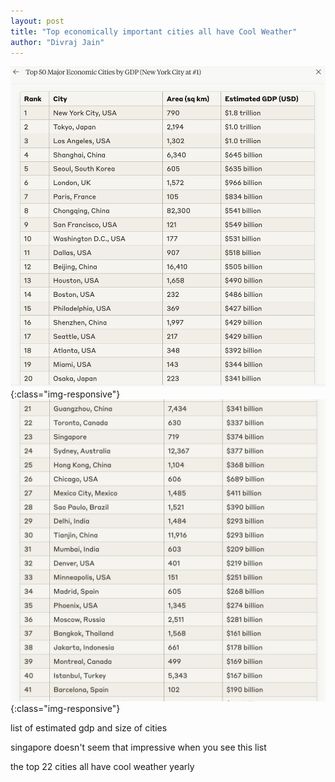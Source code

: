 ```yaml
---
layout: post
title: "Top economically important cities all have Cool Weather"
author: "Divraj Jain"
---
```


![top cities1](https://github.com/divraj/divraj.github.io/raw/master/_assets/cities1.jpeg){:class="img-responsive"}
![top cities2](https://github.com/divraj/divraj.github.io/raw/master/_assets/cities2.jpeg){:class="img-responsive"}

list of estimated gdp and size of cities 

singapore doesn't seem that impressive when you see this list 

the top 22 cities all have cool weather yearly
